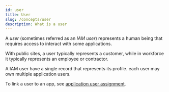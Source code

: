 ```yaml
---
id: user
title: User
slug: /concepts/user
description: What is a user
---
```


A _user_ (sometimes referred as an _IAM user_) represents a human being that requires access to interact with some applications.

With public sites, a user typically represents a customer, while in workforce it typically represents an employee or contractor.

A IAM user have a single record that represents its profile. each user may own multiple application users.

To link a user to an app, see [application user assignment](/docs/guides/howto/app_user_assignment).
